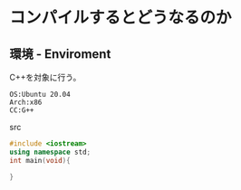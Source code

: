 # コンパイルするとどうなるのか
## 環境 - Enviroment
C++を対象に行う。
```
OS:Ubuntu 20.04  
Arch:x86  
CC:G++
```

src  
```C++
#include <iostream>
using namespace std;
int main(void){

}
```

